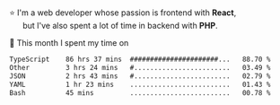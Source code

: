 ⭐ I'm a web developer whose passion is frontend with <b>React</b>,<br/>
&nbsp; &nbsp; &nbsp; but I've also spent a lot of time in backend with <b>PHP</b>.

📅 This month I spent my time on

<!--START_SECTION:waka-->

```txt
TypeScript    86 hrs 37 mins  ######################...   88.70 %
Other         3 hrs 24 mins   #........................   03.49 %
JSON          2 hrs 43 mins   #........................   02.79 %
YAML          1 hr 23 mins    .........................   01.43 %
Bash          45 mins         .........................   00.78 %
```

<!--END_SECTION:waka-->
